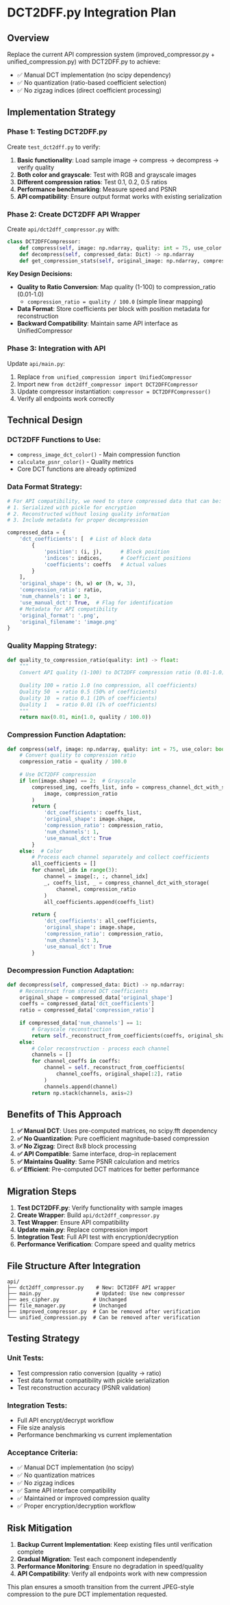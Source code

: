 # DCT2DFF.py Integration Plan

## Overview
Replace the current API compression system (improved_compressor.py + unified_compression.py) with DCT2DFF.py to achieve:
- ✅ Manual DCT implementation (no scipy dependency)
- ✅ No quantization (ratio-based coefficient selection)
- ✅ No zigzag indices (direct coefficient processing)

## Implementation Strategy

### Phase 1: Testing DCT2DFF.py
Create `test_dct2dff.py` to verify:
1. **Basic functionality**: Load sample image → compress → decompress → verify quality
2. **Both color and grayscale**: Test with RGB and grayscale images
3. **Different compression ratios**: Test 0.1, 0.2, 0.5 ratios
4. **Performance benchmarking**: Measure speed and PSNR
5. **API compatibility**: Ensure output format works with existing serialization

### Phase 2: Create DCT2DFF API Wrapper
Create `api/dct2dff_compressor.py` with:
```python
class DCT2DFFCompressor:
    def compress(self, image: np.ndarray, quality: int = 75, use_color: bool = True) -> Dict
    def decompress(self, compressed_data: Dict) -> np.ndarray
    def get_compression_stats(self, original_image: np.ndarray, compressed_data: Dict) -> Dict
```

**Key Design Decisions:**
- **Quality to Ratio Conversion**: Map quality (1-100) to compression_ratio (0.01-1.0)
  - `compression_ratio = quality / 100.0` (simple linear mapping)
- **Data Format**: Store coefficients per block with position metadata for reconstruction
- **Backward Compatibility**: Maintain same API interface as UnifiedCompressor

### Phase 3: Integration with API
Update `api/main.py`:
1. Replace `from unified_compression import UnifiedCompressor`
2. Import new `from dct2dff_compressor import DCT2DFFCompressor`
3. Update compressor instantiation: `compressor = DCT2DFFCompressor()`
4. Verify all endpoints work correctly

## Technical Design

### DCT2DFF Functions to Use:
- `compress_image_dct_color()` - Main compression function
- `calculate_psnr_color()` - Quality metrics
- Core DCT functions are already optimized

### Data Format Strategy:
```python
# For API compatibility, we need to store compressed data that can be:
# 1. Serialized with pickle for encryption
# 2. Reconstructed without losing quality information
# 3. Include metadata for proper decompression

compressed_data = {
    'dct_coefficients': [  # List of block data
        {
            'position': (i, j),      # Block position
            'indices': indices,      # Coefficient positions
            'coefficients': coeffs   # Actual values
        }
    ],
    'original_shape': (h, w) or (h, w, 3),
    'compression_ratio': ratio,
    'num_channels': 1 or 3,
    'use_manual_dct': True,  # Flag for identification
    # Metadata for API compatibility
    'original_format': '.png',
    'original_filename': 'image.png'
}
```

### Quality Mapping Strategy:
```python
def quality_to_compression_ratio(quality: int) -> float:
    """
    Convert API quality (1-100) to DCT2DFF compression ratio (0.01-1.0)
    
    Quality 100 = ratio 1.0 (no compression, all coefficients)
    Quality 50  = ratio 0.5 (50% of coefficients)
    Quality 10  = ratio 0.1 (10% of coefficients)
    Quality 1   = ratio 0.01 (1% of coefficients)
    """
    return max(0.01, min(1.0, quality / 100.0))
```

### Compression Function Adaptation:
```python
def compress(self, image: np.ndarray, quality: int = 75, use_color: bool = True) -> Dict:
    # Convert quality to compression ratio
    compression_ratio = quality / 100.0
    
    # Use DCT2DFF compression
    if len(image.shape) == 2:  # Grayscale
        compressed_img, coeffs_list, info = compress_channel_dct_with_storage(
            image, compression_ratio
        )
        return {
            'dct_coefficients': coeffs_list,
            'original_shape': image.shape,
            'compression_ratio': compression_ratio,
            'num_channels': 1,
            'use_manual_dct': True
        }
    else:  # Color
        # Process each channel separately and collect coefficients
        all_coefficients = []
        for channel_idx in range(3):
            channel = image[:, :, channel_idx]
            _, coeffs_list, _ = compress_channel_dct_with_storage(
                channel, compression_ratio
            )
            all_coefficients.append(coeffs_list)
        
        return {
            'dct_coefficients': all_coefficients,
            'original_shape': image.shape,
            'compression_ratio': compression_ratio,
            'num_channels': 3,
            'use_manual_dct': True
        }
```

### Decompression Function Adaptation:
```python
def decompress(self, compressed_data: Dict) -> np.ndarray:
    # Reconstruct from stored DCT coefficients
    original_shape = compressed_data['original_shape']
    coeffs = compressed_data['dct_coefficients']
    ratio = compressed_data['compression_ratio']
    
    if compressed_data['num_channels'] == 1:
        # Grayscale reconstruction
        return self._reconstruct_from_coefficients(coeffs, original_shape, ratio)
    else:
        # Color reconstruction - process each channel
        channels = []
        for channel_coeffs in coeffs:
            channel = self._reconstruct_from_coefficients(
                channel_coeffs, original_shape[:2], ratio
            )
            channels.append(channel)
        return np.stack(channels, axis=2)
```

## Benefits of This Approach

1. **✅ Manual DCT**: Uses pre-computed matrices, no scipy.fft dependency
2. **✅ No Quantization**: Pure coefficient magnitude-based compression
3. **✅ No Zigzag**: Direct 8x8 block processing
4. **✅ API Compatible**: Same interface, drop-in replacement
5. **✅ Maintains Quality**: Same PSNR calculation and metrics
6. **✅ Efficient**: Pre-computed DCT matrices for better performance

## Migration Steps

1. **Test DCT2DFF.py**: Verify functionality with sample images
2. **Create Wrapper**: Build `api/dct2dff_compressor.py` 
3. **Test Wrapper**: Ensure API compatibility
4. **Update main.py**: Replace compression import
5. **Integration Test**: Full API test with encryption/decryption
6. **Performance Verification**: Compare speed and quality metrics

## File Structure After Integration
```
api/
├── dct2dff_compressor.py    # New: DCT2DFF API wrapper
├── main.py                  # Updated: Use new compressor
├── aes_cipher.py           # Unchanged
├── file_manager.py         # Unchanged
├── improved_compressor.py  # Can be removed after verification
└── unified_compression.py  # Can be removed after verification
```

## Testing Strategy

### Unit Tests:
- Test compression ratio conversion (quality → ratio)
- Test data format compatibility with pickle serialization
- Test reconstruction accuracy (PSNR validation)

### Integration Tests:
- Full API encrypt/decrypt workflow
- File size analysis
- Performance benchmarking vs current implementation

### Acceptance Criteria:
- ✅ Manual DCT implementation (no scipy)
- ✅ No quantization matrices
- ✅ No zigzag indices
- ✅ Same API interface compatibility
- ✅ Maintained or improved compression quality
- ✅ Proper encryption/decryption workflow

## Risk Mitigation

1. **Backup Current Implementation**: Keep existing files until verification complete
2. **Gradual Migration**: Test each component independently
3. **Performance Monitoring**: Ensure no degradation in speed/quality
4. **API Compatibility**: Verify all endpoints work with new compression

This plan ensures a smooth transition from the current JPEG-style compression to the pure DCT implementation requested.